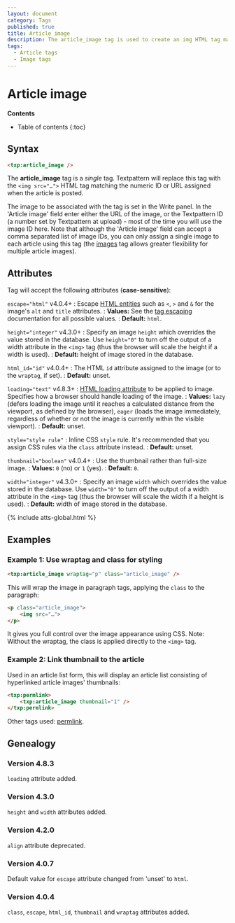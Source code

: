 ```yaml
---
layout: document
category: Tags
published: true
title: Article image
description: The article_image tag is used to create an img HTML tag matching the numeric ID or URL assigned when the article is posted.
tags:
  - Article tags
  - Image tags
---
```


# Article image

**Contents**

* Table of contents
{:toc}

## Syntax

~~~ html
<txp:article_image />
~~~

The **article_image** tag is a *single* tag. Textpattern will replace this tag with the `<img src="…">` HTML tag matching the numeric ID or URL assigned when the article is posted.

The image to be associated with the tag is set in the Write panel. In the 'Article image' field enter either the URL of the image, or the Textpattern ID (a number set by Textpattern at upload) - most of the time you will use the image ID here. Note that although the 'Article image' field can accept a comma separated list of image IDs, you can only assign a single image to each article using this tag (the [images](/tags/images) tag allows greater flexibility for multiple article images).

## Attributes

Tag will accept the following attributes (**case-sensitive**):

`escape="html"` <span class="footnote warning">v4.0.4+</span>
: Escape [HTML entities](https://developer.mozilla.org/en-US/docs/Glossary/Entity) such as `<`, `>` and `&` for the image's `alt` and `title` attributes.
: **Values:** See the [tag escaping](/tags/learning/#tag-escaping) documentation for all possible values.
: **Default:** `html`.

`height="integer"` <span class="footnote warning">v4.3.0+</span>
: Specify an image `height` which overrides the value stored in the database. Use `height="0"` to turn off the output of a width attribute in the `<img>` tag (thus the browser will scale the height if a width is used).
: **Default:** height of image stored in the database.

`html_id="id"` <span class="footnote warning">v4.0.4+</span>
: The HTML `id` attribute assigned to the image (or to the `wraptag`, if set).
: **Default:** unset.

`loading="text"` <span class="footnote warning">v4.8.3+</span>
: [HTML loading attribute](https://developer.mozilla.org/en-US/docs/Web/HTML/Element/img#attr-loading) to be applied to image. Specifies how a browser should handle loading of the image.
: **Values:** `lazy` (defers loading the image until it reaches a calculated distance from the viewport, as defined by the browser), `eager` (loads the image immediately, regardless of whether or not the image is currently within the visible viewport).
: **Default:** unset.

`style="style rule"`
: Inline CSS `style` rule. It's recommended that you assign CSS rules via the `class` attribute instead.
: **Default:** unset.

`thumbnail="boolean"` <span class="footnote warning">v4.0.4+</span>
: Use the thumbnail rather than full-size image.
: **Values:** `0` (no) or `1` (yes).
: **Default:** `0`.

`width="integer"` <span class="footnote warning">v4.3.0+</span>
: Specify an image `width` which overrides the value stored in the database. Use `width="0"` to turn off the output of a width attribute in the `<img>` tag (thus the browser will scale the width if a height is used).
: **Default:** width of image stored in the database.

{% include atts-global.html %}

## Examples

### Example 1: Use wraptag and class for styling

~~~ html
<txp:article_image wraptag="p" class="article_image" />
~~~

This will wrap the image in paragraph tags, applying the `class` to the paragraph:

~~~ html
<p class="article_image">
    <img src="…">
</p>
~~~

It gives you full control over the image appearance using CSS. Note: Without the wraptag, the class is applied directly to the `<img>` tag.

### Example 2: Link thumbnail to the article

Used in an article list form, this will display an article list consisting of hyperlinked article images' thumbnails:

~~~ html
<txp:permlink>
    <txp:article_image thumbnail="1" />
</txp:permlink>
~~~

Other tags used: [permlink](/tags/permlink).

## Genealogy

### Version 4.8.3

`loading` attribute added.

### Version 4.3.0

`height` and `width` attributes added.

### Version 4.2.0

`align` attribute deprecated.

### Version 4.0.7

Default value for `escape` attribute changed from 'unset' to `html`.

### Version 4.0.4

`class`, `escape`, `html_id`, `thumbnail` and `wraptag` attributes added.
